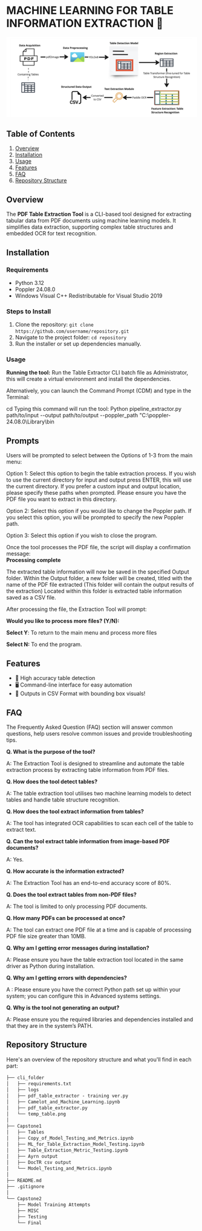 # MACHINE LEARNING FOR TABLE INFORMATION EXTRACTION  📝

![Screenshot](Capstone2/MISC/Pipeline.jpeg)

## Table of Contents
1. [Overview](#overview)
2. [Installation](#installation)
3. [Usage](#usage)
4. [Features](#features)
5. [FAQ](#faq)
6. [Repository Structure](#repositorystructure)

## Overview
The **PDF Table Extraction Tool** is a CLI-based tool designed for extracting tabular data from PDF documents using machine learning models. It simplifies data extraction, supporting complex table structures and embedded OCR for text recognition.

## Installation
### Requirements
- Python 3.12
- Poppler 24.08.0
- Windows Visual C++ Redistributable for Visual Studio 2019

### Steps to Install
1. Clone the repository: `git clone https://github.com/username/repository.git`
2. Navigate to the project folder: `cd repository`
3. Run the installer or set up dependencies manually.

### Usage
**Running the tool:** 
Run the Table Extractor CLI batch file as Administrator, this will create a virtual environment and install the dependencies.  

Alternatively, you can launch the Command Prompt (CDM) and type in the Terminal: 

cd <path to Python script> 
Typing this command will run the tool: 
Python pipeline_extractor.py path/to/input --output path/to/output --poppler_path "C:\poppler-24.08.0\Library\bin 

## Prompts
Users will be prompted to select between the Options of 1-3 from the main menu: 

Option 1:  Select this option to begin the table extraction process.  If you wish to use the current directory for input and output press ENTER, this will use the current directory.   If you prefer a custom input and output location, please specify these paths when prompted. Please ensure you have the PDF file you want to extract in this directory. 

Option 2: Select this option if you would like to change the Poppler path.  If you select this option, you will be prompted to specify the new Poppler path. 

Option 3: Select this option if you wish to close the program. 

Once the tool processes the PDF file, the script will display a confirmation message:  
**Processing complete**

The extracted table information will now be saved in the specified Output folder. 
Within the Output folder, a new folder will be created, titled with the name of the PDF file extracted (This folder will contain the output results of the extraction)
Located within this folder is extracted table information saved as a CSV file. 

After processing the file, the Extraction Tool will prompt: 

**Would you like to process more files? (Y/N):**

**Select Y**: To return to the main menu and process more files 

**Select N:** To end the program. 

## Features
- 🚀 High accuracy table detection
- 🖥️ Command-line interface for easy automation
- 📄 Outputs in CSV Format with bounding box visuals!

## FAQ
The Frequently Asked Question (FAQ) section will answer common questions, help users resolve common issues and provide troubleshooting tips. 

 
**Q. What is the purpose of the tool?**
 
A: The Extraction Tool is designed to streamline and automate the table extraction process by extracting table information from PDF files. 
 
**Q. How does the tool detect tables?**
 
A: The table extraction tool utilises two machine learning models to detect tables and handle table structure recognition. 
 
**Q. How does the tool extract information from tables?**
 
A: The tool has integrated OCR capabilities to scan each cell of the table to extract text. 
 
 
**Q. Can the tool extract table information from image-based PDF documents?** 
 
A: Yes. 
 
 
**Q. How accurate is the information extracted?**
 
A: The Extraction Tool has an end-to-end accuracy score of 80%. 
 

**Q. Does the tool extract tables from non-PDF files?**

 
A: The tool is limited to only processing PDF documents. 
 
 
**Q. How many PDFs can be processed at once?**
 
A: The tool can extract one PDF file at a time and is capable of processing PDF file size greater than 10MB.  
 
 
**Q. Why am I getting error messages during installation?**
 
A: Please ensure you have the table extraction tool located in the same driver as Python during installation. 
 
**Q. Why am I getting errors with dependencies?**
 
A : Please ensure you have the correct Python path set up within your system; you can configure this in Advanced systems settings. 
 
**Q. Why is the tool not generating an output?** 
 
A: Please ensure you the required libraries and dependencies installed and that they are in the system’s PATH. 


## Repository Structure
Here's an overview of the repository structure and what you'll find in each part:
```plaintext
├── cli_folder
│   ├── requirements.txt
│   ├── logs
│   ├── pdf_table_extractor - training ver.py
│   ├── Camelot_and_Machine_Learning.ipynb
│   ├── pdf_table_extractor.py
│   └── temp_table.png
│
├── Capstone1
│   ├── Tables
│   ├── Copy_of_Model_Testing_and_Metrics.ipynb
│   ├── ML_for_Table_Extraction_Model_Testing.ipynb
│   ├── Table_Extraction_Metric_Testing.ipynb
│   ├── Ayrn output
│   ├── DocTR csv output
│   └── Model_Testing_and_Metrics.ipynb
│
├── README.md
├── .gitignore
│
└── Capstone2
    ├── Model Training Attempts
    ├── MISC
    ├── Testing
    └── Final
